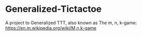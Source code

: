 # Generalized-Tictactoe
A project to Generalized TTT, also known as The m, n, k-game:  https://en.m.wikipedia.org/wiki/M,n,k-game
